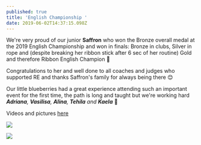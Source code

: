 ```yaml
---
published: true
title: 'English Championship '
date: 2019-06-02T14:37:15.098Z
---
```

We're very proud of our junior **Saffron** who won the Bronze overall medal at the 2019 English Championship and won in finals: Bronze in clubs, Silver in rope and (despite breaking her ribbon stick after 6 sec of her routine) Gold and therefore Ribbon English Champion 💪

Congratulations to her and well done to all coaches and judges who supported RE and thanks Saffron's family for always being there 😊

Our little blueberries had a great experience attending such an important event for the first time, the path is long and taught but we're working hard ***Adriana**, **Vasilisa**, **Alina**, **Tehila** and **Kaela*** 💜

Videos and pictures [here](https://www.instagram.com/p/ByPI-abhHoj/)

![](/assets/61924335_2179967498767833_7517858287597912064_n.jpg)

![](/assets/62229713_2179967568767826_8540997966557609984_n.jpg)
